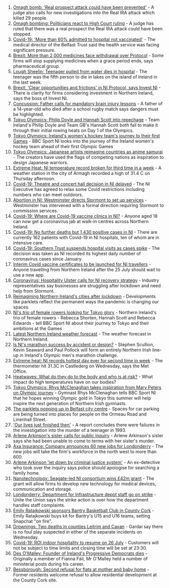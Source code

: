 1. [Omagh bomb: 'Real prospect attack could have been prevented'](https://www.bbc.co.uk/news/uk-northern-ireland-57937174) - A judge also calls for new investigations into the Real IRA attack which killed 29 people.
2. [Omagh bombing: Politicians react to High Court ruling](https://www.bbc.co.uk/news/uk-northern-ireland-57940348) - A judge has ruled that there was a real prospect the Real IRA attack could have been stopped.
3. [Covid-19: 'More than 60% admitted to hospital not vaccinated'](https://www.bbc.co.uk/news/uk-northern-ireland-57940347) - The medical director of the Belfast Trust said the health service was facing significant pressure.
4. [Brexit: More than 2,000 medicines face withdrawal over Protocol](https://www.bbc.co.uk/news/uk-northern-ireland-57941657) - Some firms will stop supplying medicines when a grace period ends, says pharmaceutical group.
5. [Lough Sheelin: Teenager pulled from water dies in hospital](https://www.bbc.co.uk/news/world-europe-57940577) - The teenager was the fifth person to die in lakes on the island of Ireland in the last week.
6. [Brexit: 'Clear opportunities and frictions' in NI Protocol, says Invest NI](https://www.bbc.co.uk/news/uk-northern-ireland-57932457) - There is clarity for firms considering investment in Northern Ireland, says the boss of Invest NI.
7. [Concussion: Father calls for mandatory brain injury lessons](https://www.bbc.co.uk/news/uk-northern-ireland-57930988) - A father of a 14-year-old who died after a school rugby match says dangers must be highlighted.
8. [Tokyo Olympics: Philip Doyle and Hannah Scott into repechage](https://www.bbc.co.uk/sport/olympics/57939212) - Team Ireland's Philip Doyle and Team GB's Hannah Scott both fail to make it through their initial rowing heats on Day 1 of the Olympics.
9. [Tokyo Olympics: Ireland's women's hockey team's journey to their first Games](https://www.bbc.co.uk/sport/olympics/57877092) - BBC Sport NI looks into the journey of the Ireland women's hockey team ahead of their first Olympic Games
10. [Tokyo Olympics: Japanese artists reimagine countries as anime samurai](https://www.bbc.co.uk/news/world-asia-57911348) - The creators have used the flags of competing nations as inspiration to design Japanese warriors.
11. [Extreme Heat: NI temperature record broken for third time in a week](https://www.bbc.co.uk/news/uk-northern-ireland-57932848) - A weather station in the city of Armagh recorded a high of 31.4 C on Thursday afternoon.
12. [Covid-19: Theatre and concert hall decision in NI delayed](https://www.bbc.co.uk/news/uk-northern-ireland-57922396) - The NI Executive has agreed to relax some Covid restrictions including numbers who can meet outdoors.
13. [Abortion in NI: Westminster directs Stormont to set up services](https://www.bbc.co.uk/news/uk-northern-ireland-57921537) - Westminster has intervened with a formal direction requiring Stormont to commission services.
14. [Covid-19: Where are Covid-19 vaccine clinics in NI?](https://www.bbc.co.uk/news/uk-northern-ireland-57863840) - Anyone aged 18 can now get a coronavirus jab at walk-in centres across Northern Ireland.
15. [Covid-19: No further deaths but 1,430 positive cases in NI](https://www.bbc.co.uk/news/uk-northern-ireland-57932845) - There are currently 162 patients with Covid-19 in NI hospitals, ten of whom are in intensive care.
16. [Covid-19: Southern Trust suspends hospital visits as cases spike](https://www.bbc.co.uk/news/uk-northern-ireland-57867718) - The decision was taken as NI recorded its highest daily number of coronavirus cases since January.
17. [Interim Covid vaccine certificates to be launched for NI travellers](https://www.bbc.co.uk/news/uk-northern-ireland-57868779) - Anyone travelling from Northern Ireland after the 25 July should wait to use a new app.
18. [Coronavirus: Hospitality Ulster calls for NI recovery strategy](https://www.bbc.co.uk/news/uk-northern-ireland-57857496) - Industry representatives say businesses are struggling after lockdown and need help from Stormont.
19. [Reimagining Northern Ireland's cities after lockdown](https://www.bbc.co.uk/news/uk-northern-ireland-57930985) - Developments like parklets reflect the permanent ways the pandemic is changing our spaces.
20. [NI's trio of female rowers looking for Tokyo glory](https://www.bbc.co.uk/sport/av/olympics/57866340) - Northern Ireland's trio of female rowers - Rebecca Shorten, Hannah Scott and Rebecca Edwards - tell BBC Sport NI about their journey to Tokyo and their ambitions at the Games
21. [Latest Northern Ireland weather forecast](https://www.bbc.co.uk/news/uk-northern-ireland-26018439) - The weather forecast in Northern Ireland.
22. [Is NI's marathon success by accident or design?](https://www.bbc.co.uk/sport/athletics/57702247) - Stephen Scullion, Kevin Seaward and Paul Pollock will form an entirely Northern Irish line-up in Ireland's Olympic men's marathon challenge.
23. [Extreme heat: NI records hottest day ever for second time in week](https://www.bbc.co.uk/news/uk-northern-ireland-57920672) - The thermometer hit 31.3C in Castlederg on Wednesday, says the Met Office.
24. [Heatwaves: What do they do to the body and who is at risk?](https://www.bbc.co.uk/news/health-49112807) - What impact do high temperatures have on our bodies?
25. [Tokyo Olympics: Rhys McClenaghan takes inspiration from Mary Peters on Olympic journey](https://www.bbc.co.uk/sport/av/olympics/57865482) - Gymnast Rhys McClenaghan tells BBC Sport NI that he hopes winning Olympic gold in Tokyo this summer will help inspire the next generation of Northern Irish gymnasts.
26. [The parklets popping up in Belfast city centre](https://www.bbc.co.uk/news/uk-northern-ireland-57932632) - Spaces for car parking are being turned into places for people on the Ormeau Road and Linenhall Street.
27. ['Our lives just finished then'](https://www.bbc.co.uk/news/uk-northern-ireland-57932629) - A report concludes there were failures in the investigation into the murder of a teenager in 1993.
28. [Arlene Arkinson's sister calls for public inquiry](https://www.bbc.co.uk/news/uk-northern-ireland-57920309) - Arlene Arkinson's sister says she had been unable to come to terms with her sister's murder.
29. [Axa Insurance: Company announces 60 new jobs for Londonderry](https://www.bbc.co.uk/news/uk-northern-ireland-foyle-west-57932797) - The new jobs will take the firm's workforce in the north west to more than 600.
30. [Arlene Arkinson 'let down by criminal justice system'](https://www.bbc.co.uk/news/uk-northern-ireland-57927563) - An ex-detective who took over the inquiry says police should apologise for searching a family home.
31. [Nanotechnology: Seagate-led NI consortium wins £42m grant](https://www.bbc.co.uk/news/uk-northern-ireland-57926963) - The grant will allow firms to develop new technology for medical devices, communication and storage.
32. [Londonderry: Department for Infrastructure depot staff go on strike](https://www.bbc.co.uk/news/uk-northern-ireland-foyle-west-57927580) - Unite the Union says the strike action is over how the department handles staff complaints.
33. [Emily Ratajkowski sponsors Bantry Basketball Club in County Cork](https://www.bbc.co.uk/news/world-europe-57932456) - Emily Ratajkowski buys kit for Bantry's U15 and U16 teams, setting Snapchat "on fire".
34. [Drownings: Two deaths in counties Leitrim and Cavan](https://www.bbc.co.uk/news/world-europe-57926959) - Gardaí say there is no foul play suspected in either of the separate incidents on Wednesday.
35. [Covid-19: ROI indoor hospitality to resume on 26 July](https://www.bbc.co.uk/news/world-europe-57919089) - Customers will not be subject to time limits and closing time will be set at 23:30.
36. [Des O'Malley: Founder of Ireland's Progressive Democrats dies](https://www.bbc.co.uk/news/world-europe-57912473) - Originally a member of Fianna Fáil, Mr O'Malley held a number of ministerial posts during his career.
37. [Bessborough: Second refusal for flats at mother and baby home](https://www.bbc.co.uk/news/world-europe-57899902) - Former residents welcome refusal to allow residential development at the County Cork site.

